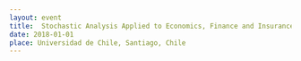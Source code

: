 ```yaml
---
layout: event
title:  Stochastic Analysis Applied to Economics, Finance and Insurance
date: 2018-01-01
place: Universidad de Chile, Santiago, Chile
---
```




